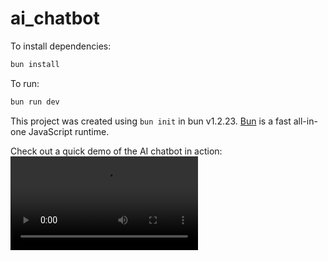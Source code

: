 # ai_chatbot

To install dependencies:

```bash
bun install
```

To run:

```bash
bun run dev
```

This project was created using `bun init` in bun v1.2.23. [Bun](https://bun.com) is a fast all-in-one JavaScript runtime.

Check out a quick demo of the AI chatbot in action:
![demo](assets/Demo.mp4)
